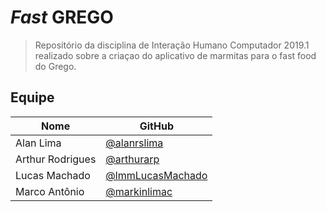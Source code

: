 
# *Fast* **GREGO**

> Repositório da disciplina de Interação Humano Computador 2019.1 realizado sobre a criaçao do aplicativo de marmitas para o fast food do Grego.

## Equipe

| Nome | GitHub|
|--|--|
| Alan Lima | [@alanrslima](https://github.com/alanrslima) |
| Arthur Rodrigues | [@arthurarp](https://github.com/arthurarp) |
| Lucas Machado | [@lmmLucasMachado](https://github.com/lmmLucasMachado) |
| Marco Antônio| [@markinlimac](https://github.com/markinlimac) |




